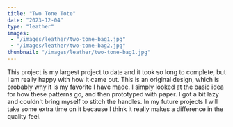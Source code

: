 ```yaml
---
title: "Two Tone Tote"
date: "2023-12-04"
type: "leather"
images:
 - "/images/leather/two-tone-bag1.jpg"
 - "/images/leather/two-tone-bag2.jpg"
thumbnail: "/images/leather/two-tone-bag1.jpg"
---
```


This project is my largest project to date and it took so long to complete, but I am really happy with how it came out. This is an original design, which is probably why it is my favorite I have made. I simply looked at the basic idea for how these patterns go, and then prototyped with paper. I got a bit lazy and couldn't bring myself to stitch the handles. In my future projects I will take some extra time on it because I think it really makes a difference in the quality feel.


